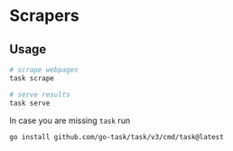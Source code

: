 # Scrapers

## Usage

```sh
# scrape webpages
task scrape

# serve results
task serve
```

In case you are missing `task` run

```sh
go install github.com/go-task/task/v3/cmd/task@latest
```
